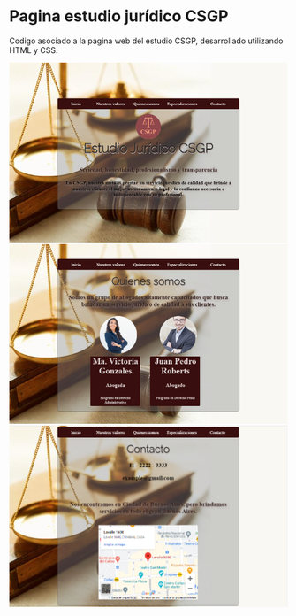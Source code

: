 # Pagina estudio jurídico CSGP

Codigo asociado a la pagina web del estudio CSGP, desarrollado utilizando HTML y CSS.

![](estudioCSGP/imagenes/vista/inicio.png)
![](estudioCSGP/imagenes/vista/quienes_somos.png)
![](estudioCSGP/imagenes/vista/contacto.png)